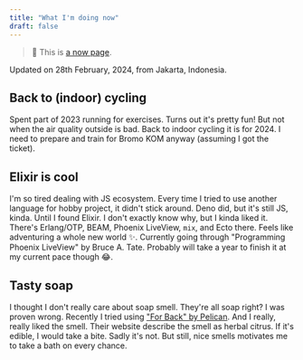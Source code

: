 ```yaml
---
title: "What I'm doing now"
draft: false
---
```


> 🔖 This is [a now page](https://nownownow.com/about).

Updated on 28th February, 2024, from Jakarta, Indonesia.

## Back to (indoor) cycling

Spent part of 2023 running for exercises.
Turns out it's pretty fun!
But not when the air quality outside is bad.
Back to indoor cycling it is for 2024.
I need to prepare and train for Bromo KOM anyway
(assuming I got the ticket).

## Elixir is cool

I'm so tired dealing with JS ecosystem.
Every time I tried to use another language for hobby project,
it didn't stick around.
Deno did, but it's still JS, kinda.
Until I found Elixir.
I don't exactly know why, but I kinda liked it.
There's Erlang/OTP, BEAM, Phoenix LiveView, `mix`, and Ecto there.
Feels like adventuring a whole new world ✨.
Currently going through "Programming Phoenix LiveView" by Bruce A. Tate.
Probably will take a year to finish it at my current pace though 😂.

## Tasty soap

I thought I don't really care about soap smell.
They're all soap right?
I was proven wrong.
Recently I tried using ["For Back" by Pelican][for-back].
And I really, really liked the smell.
Their website describe the smell as herbal citrus.
If it's edible, I would take a bite.
Sadly it's not.
But still, nice smells motivates me to take a bath on every chance.

[for-back]: https://pelicansoap.net/Form/Product/ProductDetail.aspx?shop=0&pid=DRACNEBK&vid=DRACNEBK&cat=200211

